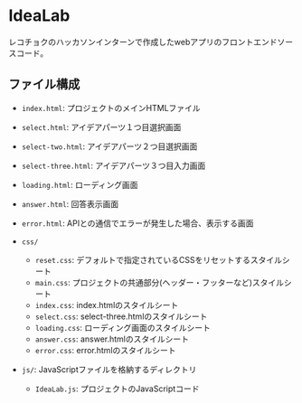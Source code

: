 # IdeaLab

レコチョクのハッカソンインターンで作成したwebアプリのフロントエンドソースコード。

## ファイル構成

- `index.html`: プロジェクトのメインHTMLファイル
- `select.html`: アイデアパーツ１つ目選択画面
- `select-two.html`: アイデアパーツ２つ目選択画面
- `select-three.html`: アイデアパーツ３つ目入力画面
- `loading.html`: ローディング画面
- `answer.html`: 回答表示画面
- `error.html`: APIとの通信でエラーが発生した場合、表示する画面

- `css/`
  - `reset.css`: デフォルトで指定されているCSSをリセットするスタイルシート
  - `main.css`: プロジェクトの共通部分(ヘッダー・フッターなど)スタイルシート
  - `index.css`: index.htmlのスタイルシート
  - `select.css`: select-three.htmlのスタイルシート
  - `loading.css`: ローディング画面のスタイルシート
  - `answer.css`: answer.htmlのスタイルシート
  - `error.css`: error.htmlのスタイルシート
- `js/`: JavaScriptファイルを格納するディレクトリ
  - `IdeaLab.js`: プロジェクトのJavaScriptコード